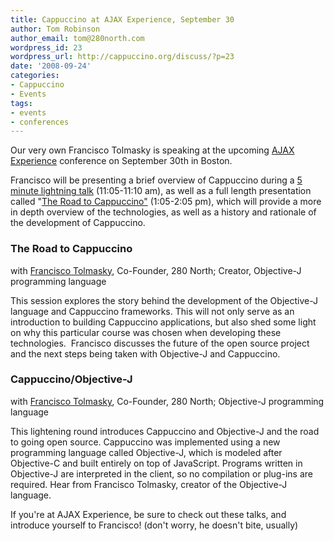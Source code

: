 ```yaml
---
title: Cappuccino at AJAX Experience, September 30
author: Tom Robinson
author_email: tom@280north.com
wordpress_id: 23
wordpress_url: http://cappuccino.org/discuss/?p=23
date: '2008-09-24'
categories:
- Cappuccino
- Events
tags:
- events
- conferences
---
```



Our very own Francisco Tolmasky is speaking at the upcoming [AJAX Experience](http://ajaxexperience.techtarget.com/) conference on September 30th in Boston.

Francisco will be presenting a brief overview of Cappuccino during a&nbsp;[5 minute lightning talk](http://ajaxexperience.techtarget.com/east/html/javascript.html#FTolmaskyObj) (11:05-11:10 am), as well as a full length presentation called "[The Road to Cappuccino"](http://ajaxexperience.techtarget.com/east/html/javascript.html#FTolmaskyCapp)&nbsp;(1:05-2:05 pm), which will provide a more in depth overview of the technologies, as well as a history and rationale of the development of Cappuccino.

### The Road to Cappuccino

with&nbsp;[Francisco Tolmasky](http://ajaxexperience.techtarget.com/east/html/speakers.html#FTolmasky), Co-Founder, 280 North; Creator, Objective-J programming language

This session explores the story behind the development of the Objective-J language and Cappuccino frameworks.&nbsp;This will not only serve as an introduction to building Cappuccino applications, but also shed some light on why this particular course was chosen when developing these technologies.&nbsp; Francisco discusses the future of the open source project and the next steps being taken with Objective-J and Cappuccino.

### Cappuccino/Objective-J

with&nbsp;[Francisco Tolmasky](http://ajaxexperience.techtarget.com/east/html/speakers.html#FTolmasky), Co-Founder, 280 North; Objective-J programming language

This lightening round introduces Cappuccino and Objective-J and the road to going open source. Cappuccino was implemented using a new programming language called Objective-J, which is modeled after Objective-C and built entirely on top of JavaScript. Programs written in Objective-J are interpreted in the client, so no compilation or plug-ins are required. Hear from Francisco Tolmasky, creator of the Objective-J language.

If you're at AJAX Experience, be sure to check out these talks, and introduce yourself to Francisco! (don't worry, he doesn't bite, usually)




